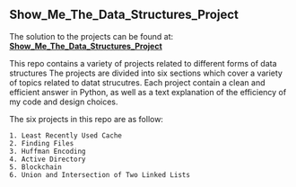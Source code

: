 ## Show_Me_The_Data_Structures_Project
The solution to the projects can be found at: <i class="icon-cog"></i> **[Show_Me_The_Data_Structures_Project](https://github.com/aboahemmanuel01/Show_Me_The_Data_Structures_Project)**

This repo contains a variety of projects related to different forms of data structures
The projects are divided into six sections which cover a variety of topics related to datat strucutres.
Each project contain a clean and efficient answer in Python, as well as a text explanation of the efficiency of my code and design choices.

The six projects in this repo are as follow:
```
1. Least Recently Used Cache
2. Finding Files
3. Huffman Encoding
4. Active Directory
5. Blockchain
6. Union and Intersection of Two Linked Lists
